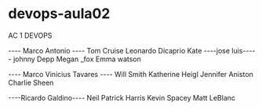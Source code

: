 # devops-aula02
AC 1 DEVOPS

---- Marco Antonio ----
Tom Cruise
Leonardo Dicaprio
Kate 
----jose luis-----
johnny Depp
Megan _fox
Emma watson

---- Marco Vinicius Tavares ----
Will Smith
Katherine Heigl
Jennifer Aniston
Charlie Sheen

----Ricardo Galdino----
Neil Patrick Harris
Kevin Spacey
Matt LeBlanc
